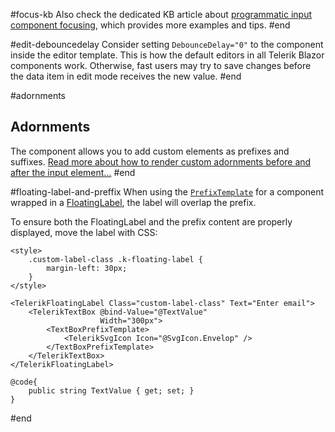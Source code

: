 #focus-kb
Also check the dedicated KB article about [programmatic input component focusing](slug://inputs-kb-focus), which provides more examples and tips.
#end

#edit-debouncedelay
Consider setting `DebounceDelay="0"` to the component inside the editor template. This is how the default editors in all Telerik Blazor components work. Otherwise, fast users may try to save changes before the data item in edit mode receives the new value.
#end

#adornments
## Adornments

The component allows you to add custom elements as prefixes and suffixes. [Read more about how to render custom adornments before and after the input element...](slug://common-features/input-adornments)
#end
 
#floating-label-and-preffix
When using the [`PrefixTemplate`](slug://common-features/input-adornments#adding-a-prefix-adornment) for a component wrapped in a [FloatingLabel](slug://floatinglabel-overview), the label will overlap the prefix.

To ensure both the FloatingLabel and the prefix content are properly displayed, move the label with CSS:

````RAZOR
<style>
    .custom-label-class .k-floating-label {
        margin-left: 30px;
    }
</style>

<TelerikFloatingLabel Class="custom-label-class" Text="Enter email">
    <TelerikTextBox @bind-Value="@TextValue"
                    Width="300px">
        <TextBoxPrefixTemplate>
            <TelerikSvgIcon Icon="@SvgIcon.Envelop" />
        </TextBoxPrefixTemplate>
    </TelerikTextBox>
</TelerikFloatingLabel>

@code{
    public string TextValue { get; set; }
}
````
#end